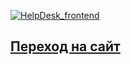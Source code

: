 [![HelpDesk_frontend](https://github.com/dim4ik1985/NAME_PROJECT/actions/workflows/web.yml/badge.svg)](https://github.com/dim4ik1985/NAME_PROJECT/actions/workflows/web.yml)


## [Переход на сайт](https://dim4ik1985.github.io/NAME_PROJECT/)
